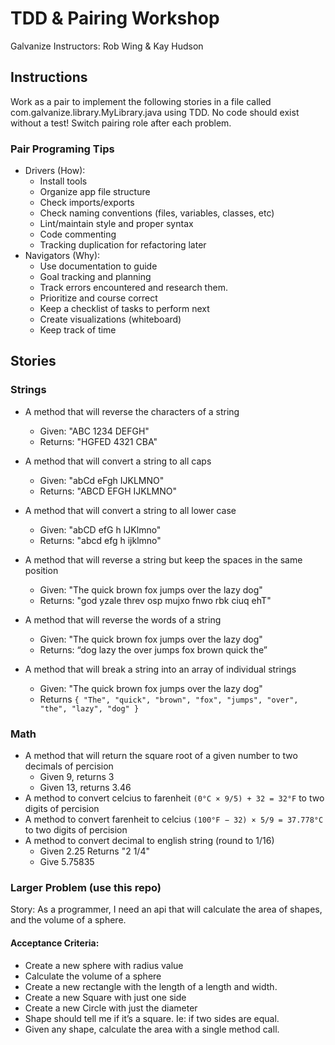 # TDD & Pairing Workshop
Galvanize Instructors: Rob Wing & Kay Hudson  

## Instructions
Work as a pair to implement the following stories in a file called com.galvanize.library.MyLibrary.java using TDD.  No code should exist without a test! Switch pairing role after each problem. 

### Pair Programing Tips
* Drivers (How): 
    * Install tools
    * Organize app file structure
    * Check imports/exports
    * Check naming conventions (files, variables, classes, etc)
    * Lint/maintain style and proper syntax
    * Code commenting
    * Tracking duplication for refactoring later
* Navigators (Why):
    * Use documentation to guide
    * Goal tracking and planning
    * Track errors encountered and research them.
    * Prioritize and course correct
    * Keep a checklist of tasks to perform next
    * Create visualizations (whiteboard)
    * Keep track of time

## Stories
### Strings
* A method that will reverse the characters of a string
  * Given: "ABC 1234 DEFGH" 
  * Returns: "HGFED 4321 CBA"
* A method that will convert a string to all caps
  * Given: "abCd eFgh IJKLMNO"
  * Returns: "ABCD EFGH IJKLMNO"
* A method that will convert a string to all lower case
  * Given: "abCD efG h IJKlmno"
  * Returns:  "abcd efg h ijklmno"
  
* A method that will reverse a string but keep the spaces in the same position
  * Given: "The quick brown fox jumps over the lazy dog"
  * Returns:  "god yzale threv osp mujxo fnwo rbk ciuq ehT"
  
* A method that will reverse the words of a string
  * Given: "The quick brown fox jumps over the lazy dog"
  * Returns: “dog lazy the over jumps fox brown quick the”

* A method that will break a string into an array of individual strings
  * Given: "The quick brown fox jumps over the lazy dog"
  * Returns `{ "The", "quick", "brown", "fox", "jumps", "over", "the", "lazy", "dog" }`
  
### Math
* A method that will return the square root of a given number to two decimals of percision
  * Given 9, returns 3
  * Given 13, returns 3.46
* A method to convert celcius to farenheit `(0°C × 9/5) + 32 = 32°F` to two digits of percision
* A method to convert farenheit to celcius `(100°F − 32) × 5/9 = 37.778°C` to two digits of percision
* A method to convert decimal to english string (round to 1/16)
  * Given 2.25 Returns  "2 1/4"
  * Give 5.75835
  
### Larger Problem (use this repo)
Story: As a programmer, I need an api that will calculate the area of shapes, and the volume of a sphere.
#### Acceptance Criteria:
* Create a new sphere with radius value
* Calculate the volume of a sphere
* Create a new rectangle with the length of a length and width.
* Create a new Square with just one side
* Create a new Circle with just the diameter
* Shape should tell me if it’s a square.  Ie: if two sides are equal.
* Given any shape, calculate the area with a single method call.


